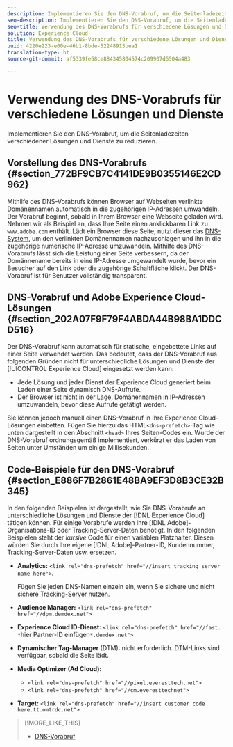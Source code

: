 ```yaml
---
description: Implementieren Sie den DNS-Vorabruf, um die Seitenladezeiten verschiedener Lösungen und Dienste zu reduzieren.
seo-description: Implementieren Sie den DNS-Vorabruf, um die Seitenladezeiten verschiedener Lösungen und Dienste zu reduzieren.
seo-title: Verwendung des DNS-Vorabrufs für verschiedene Lösungen und Dienste
solution: Experience Cloud
title: Verwendung des DNS-Vorabrufs für verschiedene Lösungen und Dienste
uuid: 4220e223-e00e-46b1-8bde-52248913bea1
translation-type: ht
source-git-commit: af5339fe58ce884345804574c209907d6504a483

---
```



# Verwendung des DNS-Vorabrufs für verschiedene Lösungen und Dienste

Implementieren Sie den DNS-Vorabruf, um die Seitenladezeiten verschiedener Lösungen und Dienste zu reduzieren.

## Vorstellung des DNS-Vorabrufs {#section_772BF9CB7C4141DE9B0355146E2CD962}

Mithilfe des DNS-Vorabrufs können Browser auf Webseiten verlinkte Domänennamen automatisch in die zugehörigen IP-Adressen umwandeln. Der Vorabruf beginnt, sobald in Ihrem Browser eine Webseite geladen wird. Nehmen wir als Beispiel an, dass Ihre Seite einen anklickbaren Link zu `www.adobe.com` enthält. Lädt ein Browser diese Seite, nutzt dieser das [DNS-System](https://www.networksolutions.com/support/what-is-a-domain-name-server-dns-and-how-does-it-work/), um den verlinkten Domänennamen nachzuschlagen und ihn in die zugehörige numerische IP-Adresse umzuwandeln. Mithilfe des DNS-Vorabrufs lässt sich die Leistung einer Seite verbessern, da der Domännename bereits in eine IP-Adresse umgewandelt wurde, bevor ein Besucher auf den Link oder die zugehörige Schaltfläche klickt. Der DNS-Vorabruf ist für Benutzer vollständig transparent.

## DNS-Vorabruf und Adobe Experience Cloud-Lösungen {#section_202A07F9F79F4ABDA44B98BA1DDCD516}

Der DNS-Vorabruf kann automatisch für statische, eingebettete Links auf einer Seite verwendet werden. Das bedeutet, dass der DNS-Vorabruf aus folgenden Gründen nicht für unterschiedliche Lösungen und Dienste der [!UICONTROL Experience Cloud] eingesetzt werden kann:

* Jede Lösung und jeder Dienst der Experience Cloud generiert beim Laden einer Seite dynamisch DNS-Aufrufe.
* Der Browser ist nicht in der Lage, Domänennamen in IP-Adressen umzuwandeln, bevor diese Aufrufe getätigt werden.

Sie können jedoch manuell einen DNS-Vorabruf in Ihre Experience Cloud-Lösungen einbetten. Fügen Sie hierzu das HTML`<dns-prefetch>`-Tag wie unten dargestellt in den Abschnitt `<head>` Ihres Seiten-Codes ein. Wurde der DNS-Vorabruf ordnungsgemäß implementiert, verkürzt er das Laden von Seiten unter Umständen um einige Millisekunden.

## Code-Beispiele für den DNS-Vorabruf {#section_E886F7B2861E48BA9EF3D8B3CE32B345}

In den folgenden Beispielen ist dargestellt, wie Sie DNS-Vorabrufe an unterschiedliche Lösungen und Dienste der [!DNL Experience Cloud] tätigen können. Für einige Vorabrufe werden Ihre [!DNL Adobe]-Organisations-ID oder Tracking-Server-Daten benötigt. In den folgenden Beispielen steht der *kursive* Code für einen variablen Platzhalter. Diesen würden Sie durch Ihre eigene [!DNL Adobe]-Partner-ID, Kundennummer, Tracking-Server-Daten usw. ersetzen.

* **Analytics:** `<link rel="dns-prefetch" href="//insert tracking server name here">`.

   Fügen Sie jeden DNS-Namen einzeln ein, wenn Sie sichere und nicht sichere Tracking-Server nutzen.

* **Audience Manager:** `<link rel="dns-prefetch" href="//dpm.demdex.net">`

* **Experience Cloud ID-Dienst:** `<link rel="dns-prefetch" href="//fast. *`hier Partner-ID einfügen`*.demdex.net">`

* **Dynamischer Tag-Manager** (DTM): nicht erforderlich. DTM-Links sind verfügbar, sobald die Seite lädt.

* **Media Optimizer (Ad Cloud):**

   * `<link rel="dns-prefetch" href="//pixel.everesttech.net">`
   * `<link rel="dns-prefetch" href="//cm.everesttechnet">`


* **Target:** `<link rel="dns-prefetch" href="//insert customer code here.tt.omtrdc.net">`

>[!MORE_LIKE_THIS]
>
>* [DNS-Vorabruf](https://www.chromium.org/developers/design-documents/dns-prefetching)

